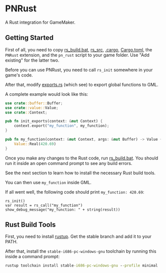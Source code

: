 # PNRust

A Rust integration for GameMaker.

## Getting Started

First of all, you need to copy [rs_build.bat](rs_build.bat),
[rs_src](rs_src), [.cargo](cargo), [Cargo.toml](Cargo.toml), the
`PNRust` extension, and the `pn_rust` script to your game folder. Use
"Add existing" for the latter two.

Before you can use PNRust, you need to call `rs_init` somewhere in
your game's code.

After that, modify [exports.rs](rs_src/exports.rs) (which see) to
export global functions to GML.

A complete example would look like this:

```rust
use crate::buffer::Buffer;
use crate::value::Value;
use crate::Context;

pub fn init_exports(context: &mut Context) {
    context.export("my_function", my_function);
}

pub fn my_function(context: &mut Context, args: &mut Buffer) -> Value {
    Value::Real(420.69)
}
```

Once you make any changes to the Rust code, run
[rs_build.bat](rs_build.bat). You should run it inside an open command
prompt to see any build errors.

See the next section to learn how to install the necessary Rust build
tools.

You can then use `my_function` inside GML.

If all went well, the following code should print `my_function:
420.69`:

```gml
rs_init()
var result = rs_call("my_function")
show_debug_message("my_function: " + string(result))
```

## Rust Build Tools

First, you need to install [rustup](https://rustup.rs/). Get the
stable branch and add it to your PATH.

After that, install the `stable-i686-pc-windows-gnu` toolchain by
running this inside a command prompt:

```cmd
rustup toolchain install stable-i686-pc-windows-gnu --profile minimal
```
